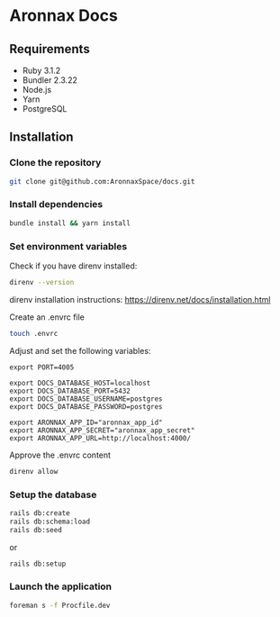 # Aronnax Docs

## Requirements

- Ruby 3.1.2
- Bundler 2.3.22
- Node.js
- Yarn
- PostgreSQL

## Installation

### Clone the repository

```bash
git clone git@github.com:AronnaxSpace/docs.git
```

### Install dependencies

```bash
bundle install && yarn install
```

### Set environment variables

Check if you have direnv installed:

```bash
direnv --version
```

direnv installation instructions: https://direnv.net/docs/installation.html

Create an .envrc file

```bash
touch .envrc
```

Adjust and set the following variables:

```
export PORT=4005

export DOCS_DATABASE_HOST=localhost
export DOCS_DATABASE_PORT=5432
export DOCS_DATABASE_USERNAME=postgres
export DOCS_DATABASE_PASSWORD=postgres

export ARONNAX_APP_ID="aronnax_app_id"
export ARONNAX_APP_SECRET="aronnax_app_secret"
export ARONNAX_APP_URL=http://localhost:4000/
```

Approve the .envrc content

```bash
direnv allow
```

### Setup the database

```bash
rails db:create
rails db:schema:load
rails db:seed
```

or

```bash
rails db:setup
```

### Launch the application

```bash
foreman s -f Procfile.dev
```

